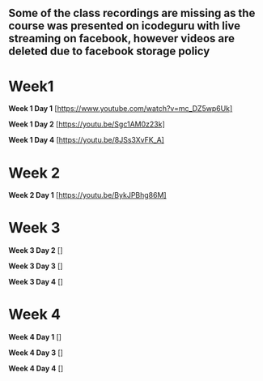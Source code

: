 ## Some of the class recordings are missing as the course was presented on icodeguru with live streaming on facebook, however videos are deleted due to facebook storage policy

# Week1

**Week 1 Day 1** [https://www.youtube.com/watch?v=mc_DZ5wp6Uk]

**Week 1 Day 2** [https://youtu.be/Sgc1AM0z23k]

**Week 1 Day 4** [https://youtu.be/8JSs3XvFK_A]

# Week 2

**Week 2 Day 1** [https://youtu.be/BykJPBhg86M]

# Week 3

**Week 3 Day 2** []

**Week 3 Day 3** []

**Week 3 Day 4** []

# Week 4

**Week 4 Day 1** []

**Week 4 Day 3** []

**Week 4 Day 4** []

